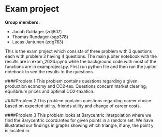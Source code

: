 # Exam project

**Group members:**
- Jacob Guldager (zdj807)
- Thomas Rundager (sgp378)
- Lucas Jantunen (zdg763)

This is the exam project which consists of three problem with 3 questions each with problem 3 having 4 questions. The main jupiter notebook with the results are in exam_2024.ipynb while the background code with most of the functions are in examproject.py. First run python file and then run the jupiter notebook to see the results to the questions.

####Problem 1
This problem contains questions regarding a given production economy and CO2-tax. Questions concern market clearing, equilibrium prices and optimal CO2-taxation.

####Problem 2
This problem contains questions regarding career choice based on expected utility, friends utility and change of career costs.

####Problem 3
This problem looks at Barycentric interpolation where we find the Barycentric coordiantes for given points in a random set. We have illustrated our findings in graphs showing which triangle, if any, the point y is located in.
